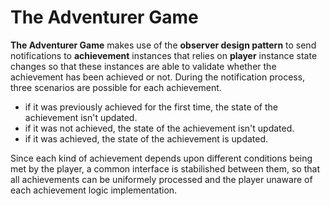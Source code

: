 # The Adventurer Game

**The Adventurer Game** makes use of the **observer design pattern** to send notifications to **achievement** instances
that relies on **player** instance state changes so that these instances are able to validate whether the achievement
has been achieved or not. During the notification process, three scenarios are possible for each achievement.

- if it was previously achieved for the first time, the state of the achievement isn't updated.
- if it was not achieved, the state of the achievement isn't updated.
- if it was achieved, the state of the achievement is updated.

Since each kind of achievement depends upon different conditions being met by the player, a common interface is
stabilished between them, so that all achievements can be uniformely processed and the player unaware of each
achievement logic implementation.
